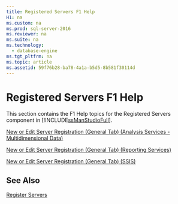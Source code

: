 ```yaml
---
title: Registered Servers F1 Help
H1: na
ms.custom: na
ms.prod: sql-server-2016
ms.reviewer: na
ms.suite: na
ms.technology: 
  - database-engine
ms.tgt_pltfrm: na
ms.topic: article
ms.assetid: 59f76b28-ba78-4a1a-b5d5-8b581f30114d
---
```

# Registered Servers F1 Help
  This section contains the F1 Help topics for the Registered Servers component in [!INCLUDE[ssManStudioFull](../../Topics/TopicNameContainA/includes/ssManStudioFull_md.md)].  
  
 [New or Edit Server Registration &#40;General Tab&#41; &#40;Analysis Services - Multidimensional Data&#41;](../../Topics/TopicNameNotContainA/New-or-Edit-Server-Registration--General-Tab---Analysis-Services---Multidimensional-Data-.md)  
  
 [New or Edit Server Registration &#40;General Tab&#41; &#40;Reporting Services&#41;](../../Topics/TopicNameNotContainA/New-or-Edit-Server-Registration--General-Tab---Reporting-Services-.md)  
  
 [New or Edit Server Registration &#40;General Tab&#41; &#40;SSIS&#41;](../../Topics/TopicNameNotContainA/New-or-Edit-Server-Registration--General-Tab---SSIS-.md)  
  
## See Also  
 [Register Servers](../../Topics/TopicNameNotContainA/Register-Servers.md)  
  
  